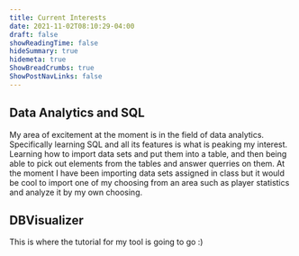 ```yaml
---
title: Current Interests
date: 2021-11-02T08:10:29-04:00
draft: false
showReadingTime: false
hideSummary: true
hidemeta: true
ShowBreadCrumbs: true
ShowPostNavLinks: false
---
```


## Data Analytics and SQL

My area of excitement at the moment is in the field of data analytics. Specifically learning SQL and all its features is what is peaking my interest. Learning how to import data sets and put them into a table, and then being able to pick out elements from the tables and answer querries on them. At the moment I have been importing data sets assigned in class but it would be cool to import one of my choosing from an area such as player statistics and analyze it by my own choosing.



## DBVisualizer

This is where the tutorial for my tool is going to go :)




